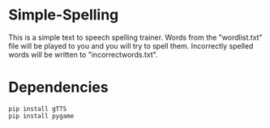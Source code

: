 # Simple-Spelling

This is a simple text to speech spelling trainer. Words from the "wordlist.txt" file will be played to you and you will try to spell them. Incorrectly spelled words will be written to "incorrectwords.txt". 

# Dependencies
```Dependencies
pip install gTTS
pip install pygame
```
